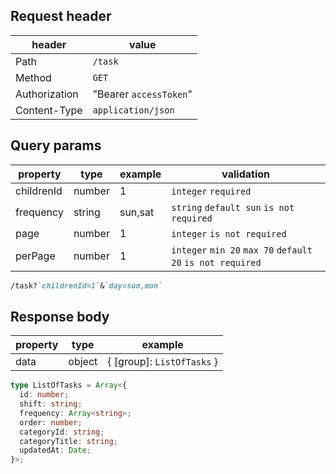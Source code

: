 ## Request header

| header        | value                  |
| ------------- | ---------------------- |
| Path          | `/task`                |
| Method        | `GET`                  |
| Authorization | "Bearer `accessToken`" |
| Content-Type  | `application/json`     |

## Query params

| property   | type   | example | validation                                                 |
| ---------- | ------ | ------- | ---------------------------------------------------------- |
| childrenId | number | 1       | `integer` `required`                                       |
| frequency  | string | sun,sat | `string` `default sun` `is not required`                   |
| page       | number | 1       | `integer` `is not required`                                |
| perPage    | number | 1       | `integer` `min 20` `max 70` `default 20` `is not required` |

```md
/task?`childrenId=1`&`day=sun,mon`
```

## Response body

| property | type   | example                    |
| -------- | ------ | -------------------------- |
| data     | object | { [group]: `ListOfTasks` } |

```ts
type ListOfTasks = Array<{
  id: number;
  shift: string;
  frequency: Array<string>;
  order: number;
  categoryId: string;
  categoryTitle: string;
  updatedAt: Date;
}>;
```

